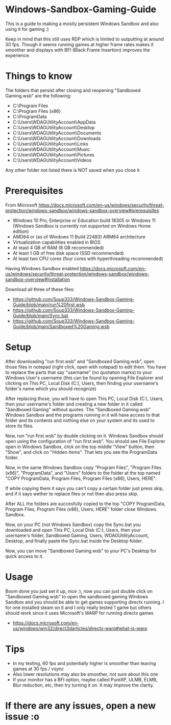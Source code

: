 # Windows-Sandbox-Gaming-Guide
This is a guide to making a mostly persistent Windows Sandbox and also using it for gaming :)

Keep in mind that this still uses RDP which is limited to outputting at around 30 fps. Though it seems running games at higher frame rates makes it smoother and displays with BFI (Black Frame Insertion) improves the experience.

# Things to know

The folders that persist after closing and reopening "Sandboxed Gaming.wsb" are the following:

* C:\Program Files
* C:\Program Files (x86)
* C:\ProgramData
* C:\Users\WDAGUtilityAccount\AppData
* C:\Users\WDAGUtilityAccount\Desktop
* C:\Users\WDAGUtilityAccount\Documents
* C:\Users\WDAGUtilityAccount\Downloads
* C:\Users\WDAGUtilityAccount\Links
* C:\Users\WDAGUtilityAccount\Music
* C:\Users\WDAGUtilityAccount\Pictures
* C:\Users\WDAGUtilityAccount\Videos

Any other folder not listed there is NOT saved when you close it

# Prerequisites

From Microsoft https://docs.microsoft.com/en-us/windows/security/threat-protection/windows-sandbox/windows-sandbox-overview#prerequisites

* Windows 10 Pro, Enterprise or Education build 18305 or Windows 11 (Windows Sandbox is currently not supported on Windows Home edition)
* AMD64 or (as of Windows 11 Build 22483) ARM64 architecture
* Virtualization capabilities enabled in BIOS
* At least 4 GB of RAM (8 GB recommended)
* At least 1 GB of free disk space (SSD recommended)
* At least two CPU cores (four cores with hyperthreading recommended)

Having Windows Sandbox enabled https://docs.microsoft.com/en-us/windows/security/threat-protection/windows-sandbox/windows-sandbox-overview#installation

Download all three of these files:

* https://github.com/Soup333/Windows-Sandbox-Gaming-Guide/blob/main/run%20first.wsb
* https://github.com/Soup333/Windows-Sandbox-Gaming-Guide/blob/main/Sync.bat
* https://github.com/Soup333/Windows-Sandbox-Gaming-Guide/blob/main/Sandboxed%20Gaming.wsb

# Setup

After downloading "run first.wsb" and "Sandboxed Gaming.wsb", open those files in notepad (right click, open with notepad) to edit them.
You have to replace the parts that say "username" (no quotation marks) to your Windows User's username (this can be found by opening File Explorer and clicking on This PC, Local Disk (C:), Users, then finding your username's folder's name which you should recognize)

After replacing those, you will have to open This PC, Local Disk (C:), Users, then your username's folder and creating a new folder in it called "Sandboxed Gaming" without quotes. The "Sandboxed Gaming.wsb" Windows Sandbox and the programs running in it will have access to that folder and its contents and nothing else on your system and its used to store its files.

Now, run "run first.wsb" by double clicking on it. Windows Sandbox should open using the configuration of "run first.wsb".
You should see File Explorer open in Windows Sandbox, click on the top middle "View" button, then "Show", and click on "Hidden items". That lets you see the ProgramData folder. 

Now, in the same Windows Sandbox copy "Program Files", "Program Files (x86)", "ProgramData", and "Users" folders to the folder at the top named "COPY ProgramData, Program Files, Program Files (x86), Users, HERE".

If while copying them it says you can't copy a certain folder just press skip, and if it says wether to replace files or not then also press skip.

After ALL the folders are succesfully copied to the top "COPY ProgramData, Program Files, Program Files (x86), Users, HERE" folder close Windows Sandbox.

Now, on your PC (not Windows Sandbox) copy the Sync.bat you downloaded and open This PC, Local Disk (C:), Users, then your username's folder, Sandboxed Gaming, Users, WDAGUtilityAccount, Desktop, and finally paste the Sync.bat inside the Desktop folder.

Now, you can move "Sandboxed Gaming.wsb" to your PC's Desktop for quick access to it.

# Usage

Boom done you just set it up, nice :), now you can just double click on "Sandboxed Gaming.wsb" to open the sandboxed gaming Windows Sandbox and you should be able to get games supporting directx running. I for one installed steam on it and I only really tested 1 game but others should work since it uses Microsoft's WARP for running directx games
* https://docs.microsoft.com/en-us/windows/win32/direct3darticles/directx-warp#what-is-warp 

# Tips

* In my testing, 60 fps and potentially higher is smoother than leaving games at 30 fps / vsync
* Also lower resolutions may also be smoother, not sure about this one
* If your monitor has a BFI option, maybe called PureXP, ULMB, ELMB, Blur reduction, etc, then try turning it on. It may improve the clarity.

# If there are any issues, open a new issue :o
